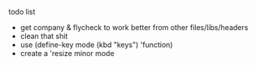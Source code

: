 todo list
- get company & flycheck to work better from other files/libs/headers
- clean that shit
- use (define-key mode (kbd "keys") 'function)
- create a 'resize minor mode
